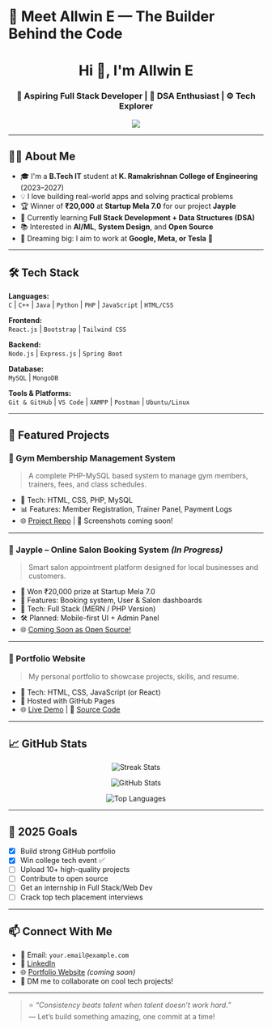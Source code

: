 # 🌟 Meet Allwin E — The Builder Behind the Code
<h1 align="center">Hi 👋, I'm Allwin E</h1>
<h3 align="center">🚀 Aspiring Full Stack Developer | 🧠 DSA Enthusiast | ⚙️ Tech Explorer</h3>

<p align="center">
  <img src="https://readme-typing-svg.herokuapp.com?font=Fira+Code&size=22&pause=1000&center=true&vCenter=true&width=800&lines=Passionate+about+Building+Tech+that+Works!;Full+Stack+Dev+in+Progress+...;Consistent+Learner+%F0%9F%93%9A;Future+Founder+%F0%9F%9A%80" />
</p>


---

## 🙋‍♂️ About Me
- 🎓 I'm a **B.Tech IT** student at **K. Ramakrishnan College of Engineering** (2023–2027)
- 💡 I love building real-world apps and solving practical problems
- 🏆 Winner of **₹20,000** at **Startup Mela 7.0** for our project **Jayple**
- 💭 Currently learning **Full Stack Development + Data Structures (DSA)**
- 📚 Interested in **AI/ML**, **System Design**, and **Open Source**
- 💼 Dreaming big: I aim to work at **Google, Meta, or Tesla** 🚀

---

## 🛠️ Tech Stack

**Languages:**  
`C` | `C++` | `Java` | `Python` | `PHP` | `JavaScript` | `HTML/CSS`

**Frontend:**  
`React.js` | `Bootstrap` | `Tailwind CSS`

**Backend:**  
`Node.js` | `Express.js` | `Spring Boot`

**Database:**  
`MySQL` | `MongoDB`

**Tools & Platforms:**  
`Git & GitHub` | `VS Code` | `XAMPP` | `Postman` | `Ubuntu/Linux`

---

## 📌 Featured Projects

### 💪 Gym Membership Management System
> A complete PHP-MySQL based system to manage gym members, trainers, fees, and class schedules.
- 📂 Tech: HTML, CSS, PHP, MySQL
- 📊 Features: Member Registration, Trainer Panel, Payment Logs
- 🌐 [Project Repo](https://github.com/allwin1906/Gym-Membership-System) | 📸 Screenshots coming soon!

---

### 💈 Jayple – Online Salon Booking System *(In Progress)*
> Smart salon appointment platform designed for local businesses and customers.
- 🧠 Won ₹20,000 prize at Startup Mela 7.0
- 🧾 Features: Booking system, User & Salon dashboards
- 🚧 Tech: Full Stack (MERN / PHP Version)
- 🛠️ Planned: Mobile-first UI + Admin Panel
- 🌐 [Coming Soon as Open Source!](#)

---

### 📝 Portfolio Website
> My personal portfolio to showcase projects, skills, and resume.
- 🌟 Tech: HTML, CSS, JavaScript (or React)
- 🚀 Hosted with GitHub Pages
- 🌐 [Live Demo](#) | 📁 [Source Code](#)

---

## 📈 GitHub Stats

<p align="center">
  <img src="https://github-readme-streak-stats.herokuapp.com/?user=AllwinE&theme=react" alt="Streak Stats"/>
</p>
<p align="center">
  <img src="https://github-readme-stats.vercel.app/api?username=AllwinE&show_icons=true&theme=react" alt="GitHub Stats" />
</p>
<p align="center">
  <img src="https://github-readme-stats.vercel.app/api/top-langs/?username=AllwinE&layout=compact&theme=react" alt="Top Languages" />
</p>

---

## 🎯 2025 Goals

- [x] Build strong GitHub portfolio
- [x] Win college tech event ✅
- [ ] Upload 10+ high-quality projects
- [ ] Contribute to open source
- [ ] Get an internship in Full Stack/Web Dev
- [ ] Crack top tech placement interviews

---

## 📫 Connect With Me

- 📧 Email: `your.email@example.com`
- 🔗 [LinkedIn](#)
- 🌐 [Portfolio Website](#) *(coming soon)*
- 💬 DM me to collaborate on cool tech projects!

---

> ⭐ _“Consistency beats talent when talent doesn’t work hard.”_  
> — Let’s build something amazing, one commit at a time!

